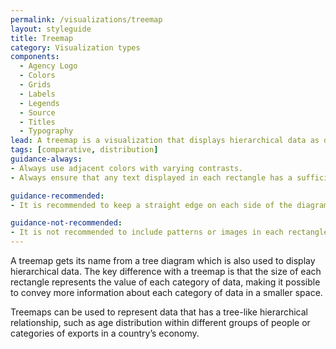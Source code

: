 ```yaml
---
permalink: /visualizations/treemap
layout: styleguide
title: Treemap
category: Visualization types
components:
  - Agency Logo
  - Colors
  - Grids
  - Labels
  - Legends
  - Source
  - Titles
  - Typography
lead: A treemap is a visualization that displays hierarchical data as different groups of nested rectangles.
tags: [comparative, distribution]
guidance-always:
- Always use adjacent colors with varying contrasts.
- Always ensure that any text displayed in each rectangle has a sufficient contrast ratio.

guidance-recommended:
- It is recommended to keep a straight edge on each side of the diagram.

guidance-not-recommended:
- It is not recommended to include patterns or images in each rectangle.
---
```


<p>
  A treemap gets its name from a tree diagram which is also used to display hierarchical data. The key difference with a treemap is that the size of each rectangle represents the value of each category of data, making it possible to convey more information about each category of data in a smaller space.
</p>
<p>
  Treemaps can be used to represent data that has a tree-like hierarchical relationship, such as age distribution within different groups of people or categories of exports in a country’s economy.
</p>